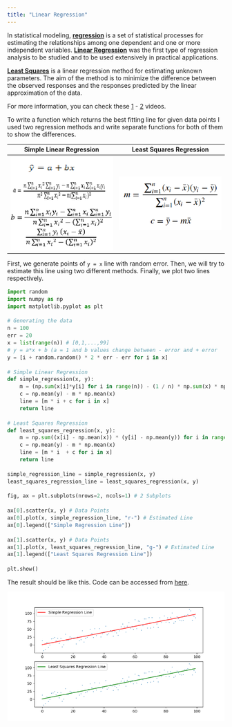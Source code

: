 ```yaml
---
title: "Linear Regression"
---
```


In statistical modeling, **[regression](https://en.wikipedia.org/wiki/Regression_analysis)** is a set of statistical processes for estimating the relationships among one dependent and one or more independent variables. **[Linear Regression](https://en.wikipedia.org/wiki/Linear_regression)** was the first type of regression analysis to be studied and to be used extensively in practical applications.

**[Least Squares](https://en.wikipedia.org/wiki/Least_squares)** is a linear regression method for estimating unknown parameters. The aim of the method is to minimize the difference between the observed responses and the responses predicted by the linear approximation of the data.

For more information, you can check these [1](https://youtu.be/KsVBBJRb9TE) - [2](https://youtu.be/coQAAN4eY5s) videos.


To write a function which returns the best fitting line for given data points I used two regression methods and write separate functions for both of them to show the differences.

|Simple Linear Regression|Least Squares Regression|
|:---:|:---:|
|<img src="https://github.com/enesdemirag/enesdemirag.github.io/raw/master/_posts/images/simple-regression.png" width=300>|<img src="https://github.com/enesdemirag/enesdemirag.github.io/raw/master/_posts/images/least-squares-regression.png" width= 300>|

First, we generate points of ```y = x``` line with random error. Then, we will try to estimate this line using two different methods. Finally, we plot two lines respectively.  

```python
import random
import numpy as np
import matplotlib.pyplot as plt

# Generating the data
n = 100
err = 20
x = list(range(n)) # [0,1,...,99]
# y = a*x + b (a = 1 and b values change between - error and + error
y = [i + random.random() * 2 * err - err for i in x]

# Simple Linear Regression
def simple_regression(x, y):
    m = (np.sum(x[i]*y[i] for i in range(n)) - (1 / n) * np.sum(x) * np.sum(y)) / (np.sum(i*i for i in x) - (1 / n) * (np.sum(x) ** 2))
    c = np.mean(y) - m * np.mean(x)
    line = [m * i + c for i in x]
    return line

# Least Squares Regression
def least_squares_regression(x, y):
    m = np.sum((x[i] - np.mean(x)) * (y[i] - np.mean(y)) for i in range(n)) / np.sum((x[i] - np.mean(x)) ** 2 for i in range(n))
    c = np.mean(y) - m * np.mean(x)
    line = [m * i  + c for i in x]
    return line

simple_regression_line = simple_regression(x, y)
least_squares_regression_line = least_squares_regression(x, y)

fig, ax = plt.subplots(nrows=2, ncols=1) # 2 Subplots

ax[0].scatter(x, y) # Data Points
ax[0].plot(x, simple_regression_line, "r-") # Estimated Line
ax[0].legend(["Simple Regression Line"])

ax[1].scatter(x, y) # Data Points
ax[1].plot(x, least_squares_regression_line, "g-") # Estimated Line
ax[1].legend(["Least Squares Regression Line"])

plt.show()
```

The result should be like this. Code can be accessed from [here](materials/linear-regression/regression.py).

<p align="center">
  <img src="https://github.com/enesdemirag/enesdemirag.github.io/raw/master/_posts/images/regression-result.png">
</p>